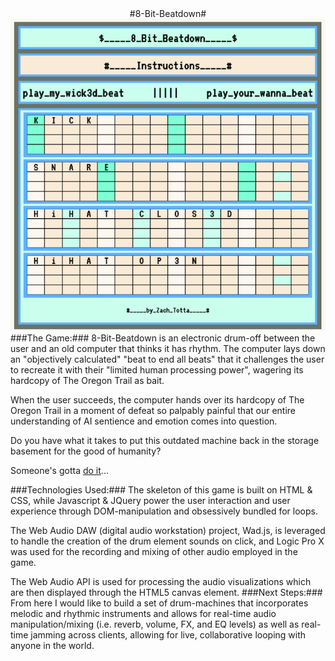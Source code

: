 <center>
#8-Bit-Beatdown#
</center>

<center>
<img src="assets/8-bit-beatdown-img.png"/>
</center>
###The Game:###
8-Bit-Beatdown is an electronic drum-off between the user and an old computer that thinks it has rhythm. The computer lays down an "objectively calculated" "beat to end all beats" that it challenges the user to recreate it with their "limited human processing power", wagering its hardcopy of The Oregon Trail as bait. 

When the user succeeds, the computer hands over its hardcopy of The Oregon Trail in a moment of defeat so palpably painful that our entire understanding of AI sentience and emotion comes into question.

Do you have what it takes to put this outdated machine back in the storage basement for the good of humanity?

Someone's gotta <a target="_blank" href="https://ztotta.github.io/8bitbeatdown/">do it</a>...


###Technologies Used:###
The skeleton of this game is built on HTML & CSS, while Javascript & JQuery power the user interaction and user experience through DOM-manipulation and obsessively bundled for loops. 

The Web Audio DAW (digital audio workstation) project, Wad.js, is leveraged to handle the creation of the drum element sounds on click, and Logic Pro X was used for the recording and mixing of other audio employed in the game.  

The Web Audio API is used for processing the audio visualizations which are then displayed through the HTML5 canvas element. 
###Next Steps:###
From here I would like to build a set of drum-machines that incorporates melodic and rhythmic instruments and allows for real-time audio manipulation/mixing (i.e. reverb, volume, FX, and EQ levels) as well as real-time jamming across clients, allowing for live, collaborative looping with anyone in the world. 